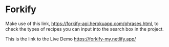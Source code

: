 # Forkify

Make use of this link, https://forkify-api.herokuapp.com/phrases.html, to check the types of recipes you can input into the search box in the project.

This is the link to the Live Demo  https://forkify-my.netlify.app/
